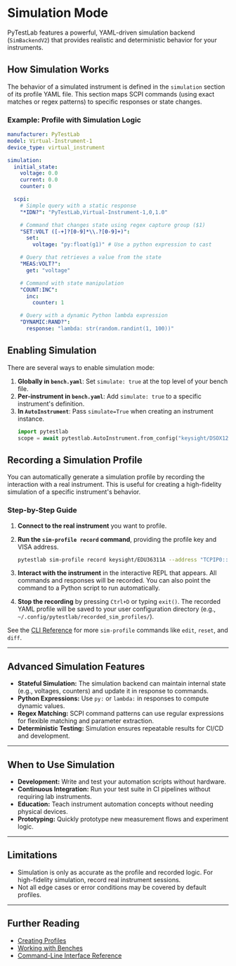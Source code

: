 # Simulation Mode

PyTestLab features a powerful, YAML-driven simulation backend (`SimBackendV2`) that provides realistic and deterministic behavior for your instruments.

## How Simulation Works

The behavior of a simulated instrument is defined in the `simulation` section of its profile YAML file. This section maps SCPI commands (using exact matches or regex patterns) to specific responses or state changes.

### Example: Profile with Simulation Logic

```yaml title="pytestlab/profiles/pytestlab/virtual_instrument.yaml"
manufacturer: PyTestLab
model: Virtual-Instrument-1
device_type: virtual_instrument

simulation:
  initial_state:
    voltage: 0.0
    current: 0.0
    counter: 0

  scpi:
    # Simple query with a static response
    "*IDN?": "PyTestLab,Virtual-Instrument-1,0,1.0"

    # Command that changes state using regex capture group ($1)
    "SET:VOLT ([-+]?[0-9]*\\.?[0-9]+)":
      set:
        voltage: "py:float(g1)" # Use a python expression to cast

    # Query that retrieves a value from the state
    "MEAS:VOLT?":
      get: "voltage"

    # Command with state manipulation
    "COUNT:INC":
      inc:
        counter: 1

    # Query with a dynamic Python lambda expression
    "DYNAMIC:RAND?":
      response: "lambda: str(random.randint(1, 100))"
```

## Enabling Simulation

There are several ways to enable simulation mode:

1. **Globally in `bench.yaml`**: Set `simulate: true` at the top level of your bench file.
2. **Per-instrument in `bench.yaml`**: Add `simulate: true` to a specific instrument's definition.
3. **In `AutoInstrument`**: Pass `simulate=True` when creating an instrument instance.
    ```python
    import pytestlab
    scope = await pytestlab.AutoInstrument.from_config("keysight/DSOX1204G", simulate=True)
    ```

## Recording a Simulation Profile

You can automatically generate a simulation profile by recording the interaction with a real instrument. This is useful for creating a high-fidelity simulation of a specific instrument's behavior.

### Step-by-Step Guide

1. **Connect to the real instrument** you want to profile.

2. **Run the `sim-profile record` command**, providing the profile key and VISA address.

    ```bash
    pytestlab sim-profile record keysight/EDU36311A --address "TCPIP0::..."
    ```

3. **Interact with the instrument** in the interactive REPL that appears. All commands and responses will be recorded. You can also point the command to a Python script to run automatically.

4. **Stop the recording** by pressing `Ctrl+D` or typing `exit()`. The recorded YAML profile will be saved to your user configuration directory (e.g., `~/.config/pytestlab/recorded_sim_profiles/`).

See the [CLI Reference](cli.md) for more `sim-profile` commands like `edit`, `reset`, and `diff`.

---

## Advanced Simulation Features

- **Stateful Simulation:** The simulation backend can maintain internal state (e.g., voltages, counters) and update it in response to commands.
- **Python Expressions:** Use `py:` or `lambda:` in responses to compute dynamic values.
- **Regex Matching:** SCPI command patterns can use regular expressions for flexible matching and parameter extraction.
- **Deterministic Testing:** Simulation ensures repeatable results for CI/CD and development.

---

## When to Use Simulation

- **Development:** Write and test your automation scripts without hardware.
- **Continuous Integration:** Run your test suite in CI pipelines without requiring lab instruments.
- **Education:** Teach instrument automation concepts without needing physical devices.
- **Prototyping:** Quickly prototype new measurement flows and experiment logic.

---

## Limitations

- Simulation is only as accurate as the profile and recorded logic. For high-fidelity simulation, record real instrument sessions.
- Not all edge cases or error conditions may be covered by default profiles.

---

## Further Reading

- [Creating Profiles](../profiles/creating.md)
- [Working with Benches](bench_descriptors.md)
- [Command-Line Interface Reference](cli.md)
